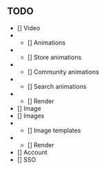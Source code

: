 ## TODO

- [] Video
- - [] Animations
- - [] Store animations
- - [] Community animations
- - [] Search animations
- - [] Render
- [] Image
- [] Images
- - [] Image templates
- - [] Render
- [] Account
- [] SSO
